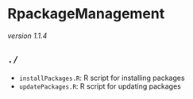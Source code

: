 # RpackageManagement

*version 1.1.4*

## `./`

* `installPackages.R`: R script for installing packages
* `updatePackages.R`: R script for updating packages
